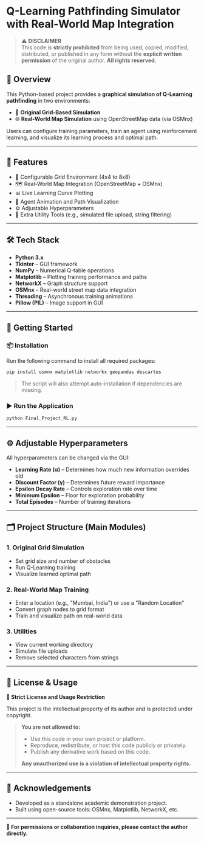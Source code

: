 
# Q-Learning Pathfinding Simulator with Real-World Map Integration

> ⚠️ **DISCLAIMER**  
> This code is **strictly prohibited** from being used, copied, modified, distributed, or published in any form without the **explicit written permission** of the original author. **All rights reserved.**

## 🧭 Overview

This Python-based project provides a **graphical simulation of Q-Learning pathfinding** in two environments:

- 🧱 **Original Grid-Based Simulation**
- 🌐 **Real-World Map Simulation** using OpenStreetMap data (via OSMnx)

Users can configure training parameters, train an agent using reinforcement learning, and visualize its learning process and optimal path.

---

## 🎯 Features

- 🔲 Configurable Grid Environment (4x4 to 8x8)
- 🗺 Real-World Map Integration (OpenStreetMap + OSMnx)
- 📊 Live Learning Curve Plotting
- 🤖 Agent Animation and Path Visualization
- ⚙️ Adjustable Hyperparameters
- 🧰 Extra Utility Tools (e.g., simulated file upload, string filtering)

---

## 🛠 Tech Stack

- **Python 3.x**
- **Tkinter** – GUI framework
- **NumPy** – Numerical Q-table operations
- **Matplotlib** – Plotting training performance and paths
- **NetworkX** – Graph structure support
- **OSMnx** – Real-world street map data integration
- **Threading** – Asynchronous training animations
- **Pillow (PIL)** – Image support in GUI

---

## 🚀 Getting Started

### 📦 Installation

Run the following command to install all required packages:

```bash
pip install osmnx matplotlib networkx geopandas descartes
```

> The script will also attempt auto-installation if dependencies are missing.

### ▶️ Run the Application

```bash
python Final_Project_RL.py
```

---

## ⚙️ Adjustable Hyperparameters

All hyperparameters can be changed via the GUI:

- **Learning Rate (α)** – Determines how much new information overrides old
- **Discount Factor (γ)** – Determines future reward importance
- **Epsilon Decay Rate** – Controls exploration rate over time
- **Minimum Epsilon** – Floor for exploration probability
- **Total Episodes** – Number of training iterations

---

## 🗂 Project Structure (Main Modules)

### 1. Original Grid Simulation

- Set grid size and number of obstacles
- Run Q-Learning training
- Visualize learned optimal path

### 2. Real-World Map Training

- Enter a location (e.g., "Mumbai, India") or use a "Random Location"
- Convert graph nodes to grid format
- Train and visualize path on real-world data

### 3. Utilities

- View current working directory
- Simulate file uploads
- Remove selected characters from strings

---

## 🛑 License & Usage

**🚫 Strict License and Usage Restriction**

This project is the intellectual property of its author and is protected under copyright.

> **You are not allowed to:**
> - Use this code in your own project or platform.
> - Reproduce, redistribute, or host this code publicly or privately.
> - Publish any derivative work based on this code.
> 
> **Any unauthorized use is a violation of intellectual property rights.**

---

## 🙏 Acknowledgements

- Developed as a standalone academic demonstration project.
- Built using open-source tools: OSMnx, Matplotlib, NetworkX, etc.

---

**📧 For permissions or collaboration inquiries, please contact the author directly.**

